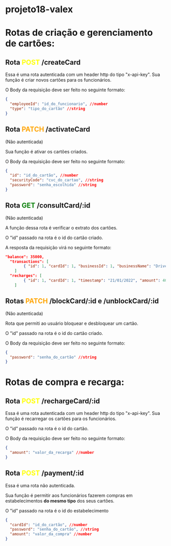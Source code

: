 # projeto18-valex

# Rotas de criação e gerenciamento de cartões:

## Rota <span style="color:yellow"> **POST** </span>/createCard

Essa é uma rota autenticada com um header http do tipo "x-api-key". Sua função é criar novos cartões para os funcionários.

O Body da requisição deve ser feito no seguinte formato:

```json
{
  "employeeId": "id_do_funcionario", //number
  "type": "tipo_do_cartão" //string
}
```

## Rota <span style="color:orange"> **PATCH** </span>/activateCard
(Não autenticada)

Sua função é ativar os cartões criados.

O Body da requisição deve ser feito no seguinte formato:

```json
{
  "id": "id_do_cartão", //number
  "securityCode": "cvc_do_cartao", //string
  "password": "senha_escolhida" //string
}
```

## Rota <span style="color:green"> **GET** </span>/consultCard/:id
(Não autenticada)

A função dessa rota é verificar o extrato dos cartões. 

O "id" passado na rota é o id do cartão criado.

A resposta da requisição virá no seguinte formato:

```json
"balance": 35000,
  "transactions": [
		{ "id": 1, "cardId": 1, "businessId": 1, "businessName": "DrivenEats", "timestamp": "22/01/2022", "amount": 5000 }
	]
  "recharges": [
		{ "id": 1, "cardId": 1, "timestamp": "21/01/2022", "amount": 40000 }
	]
```

## Rotas <span style="color:orange"> **PATCH** </span>/blockCard/:id e /unblockCard/:id
(Não autenticada)

Rota que permiti ao usuário bloquear e desbloquear um cartão.

O "id" passado na rota é o id do cartão criado.

O Body da requisição deve ser feito no seguinte formato:

```json
{
  "password": "senha_do_cartão" //string
}
```

# Rotas de compra e recarga:

## Rota <span style="color:yellow"> **POST** </span>/rechargeCard/:id

Essa é uma rota autenticada com um header http do tipo "x-api-key". Sua função é recarregar os cartões para os funcionários.

O "id" passado na rota é o id do cartão.

O Body da requisição deve ser feito no seguinte formato:

```json
{
  "amount": "valor_da_recarga" //number
}
```

## Rota <span style="color:yellow"> **POST** </span>/payment/:id

Essa é uma rota não autenticada.

Sua função é permitir aos funcionários fazerem compras em estabelecimentos **do mesmo tipo** dos seus cartões.

O "id" passado na rota é o id do estabelecimento

```json
{
  "cardId": "id_do_cartão", //number
  "password": "senha_do_cartão", //string
  "amount": "valor_da_compra" //number
}
```
